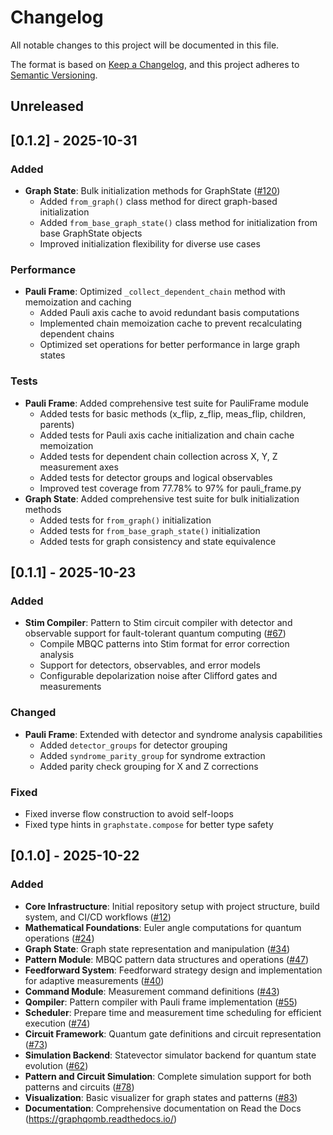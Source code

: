 # Changelog

All notable changes to this project will be documented in this file.

The format is based on [Keep a Changelog](https://keepachangelog.com/en/1.0.0/),
and this project adheres to [Semantic Versioning](https://semver.org/spec/v2.0.0.html).

## Unreleased

## [0.1.2] - 2025-10-31

### Added

- **Graph State**: Bulk initialization methods for GraphState ([#120](https://github.com/TeamGraphix/graphqomb/issues/120))
  - Added `from_graph()` class method for direct graph-based initialization
  - Added `from_base_graph_state()` class method for initialization from base GraphState objects
  - Improved initialization flexibility for diverse use cases

### Performance

- **Pauli Frame**: Optimized `_collect_dependent_chain` method with memoization and caching
  - Added Pauli axis cache to avoid redundant basis computations
  - Implemented chain memoization cache to prevent recalculating dependent chains
  - Optimized set operations for better performance in large graph states

### Tests

- **Pauli Frame**: Added comprehensive test suite for PauliFrame module
  - Added tests for basic methods (x_flip, z_flip, meas_flip, children, parents)
  - Added tests for Pauli axis cache initialization and chain cache memoization
  - Added tests for dependent chain collection across X, Y, Z measurement axes
  - Added tests for detector groups and logical observables
  - Improved test coverage from 77.78% to 97% for pauli_frame.py
- **Graph State**: Added comprehensive test suite for bulk initialization methods
  - Added tests for `from_graph()` initialization
  - Added tests for `from_base_graph_state()` initialization
  - Added tests for graph consistency and state equivalence

## [0.1.1] - 2025-10-23

### Added

- **Stim Compiler**: Pattern to Stim circuit compiler with detector and observable support for fault-tolerant quantum computing ([#67](https://github.com/TeamGraphix/graphqomb/issues/67))
  - Compile MBQC patterns into Stim format for error correction analysis
  - Support for detectors, observables, and error models
  - Configurable depolarization noise after Clifford gates and measurements

### Changed

- **Pauli Frame**: Extended with detector and syndrome analysis capabilities
  - Added `detector_groups` for detector grouping
  - Added `syndrome_parity_group` for syndrome extraction
  - Added parity check grouping for X and Z corrections

### Fixed

- Fixed inverse flow construction to avoid self-loops
- Fixed type hints in `graphstate.compose` for better type safety

## [0.1.0] - 2025-10-22

### Added

- **Core Infrastructure**: Initial repository setup with project structure, build system, and CI/CD workflows ([#12](https://github.com/TeamGraphix/graphqomb/pull/12))
- **Mathematical Foundations**: Euler angle computations for quantum operations ([#24](https://github.com/TeamGraphix/graphqomb/pull/24))
- **Graph State**: Graph state representation and manipulation ([#34](https://github.com/TeamGraphix/graphqomb/pull/34))
- **Pattern Module**: MBQC pattern data structures and operations ([#47](https://github.com/TeamGraphix/graphqomb/pull/47))
- **Feedforward System**: Feedforward strategy design and implementation for adaptive measurements ([#40](https://github.com/TeamGraphix/graphqomb/pull/40))
- **Command Module**: Measurement command definitions ([#43](https://github.com/TeamGraphix/graphqomb/pull/43))
- **Qompiler**: Pattern compiler with Pauli frame implementation ([#55](https://github.com/TeamGraphix/graphqomb/pull/55))
- **Scheduler**: Prepare time and measurement time scheduling for efficient execution ([#74](https://github.com/TeamGraphix/graphqomb/pull/74))
- **Circuit Framework**: Quantum gate definitions and circuit representation ([#73](https://github.com/TeamGraphix/graphqomb/pull/73))
- **Simulation Backend**: Statevector simulator backend for quantum state evolution ([#62](https://github.com/TeamGraphix/graphqomb/pull/62))
- **Pattern and Circuit Simulation**: Complete simulation support for both patterns and circuits ([#78](https://github.com/TeamGraphix/graphqomb/pull/78))
- **Visualization**: Basic visualizer for graph states and patterns ([#83](https://github.com/TeamGraphix/graphqomb/pull/83))
- **Documentation**: Comprehensive documentation on Read the Docs (https://graphqomb.readthedocs.io/)
